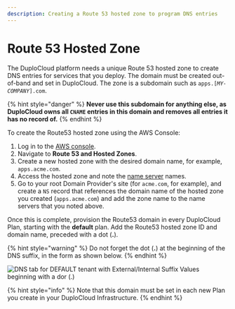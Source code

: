 ```yaml
---
description: Creating a Route 53 hosted zone to program DNS entries
---
```


# Route 53 Hosted Zone

The DuploCloud platform needs a unique Route 53 hosted zone to create DNS entries for services that you deploy. The domain must be created out-of-band and set in DuploCloud. The zone is a subdomain such as `apps.[`_`MY-COMPANY`_`].com`.&#x20;

{% hint style="danger" %}
**Never use this subdomain for anything else, as DuploCloud owns all `CNAME` entries in this domain and removes all entries it has no record of.**
{% endhint %}

To create the Route53 hosted zone using the AWS Console:

1. Log in to the [AWS console](https://aws.amazon.com/console/).
2. Navigate to **Route 53 and Hosted Zones**.&#x20;
3. Create a new hosted zone with the desired domain name, for example, `apps.acme.com`.&#x20;
4. Access the hosted zone and note the [name server](https://docs.aws.amazon.com/Route53/latest/APIReference/API\_domains\_Nameserver.html) names.
5. Go to your root Domain Provider's site (for `acme.com`, for example), and create a `NS` record that references the domain name of the hosted zone you created (`apps.acme.com`) and add the zone name to the name servers that you noted above.



Once this is complete, provision the Route53 domain in every DuploCloud Plan, starting with the **default** plan. Add the Route53 hosted zone ID and domain name, preceded with a dot (**.**).

{% hint style="warning" %}
Do not forget the dot (**.**) at the beginning of the DNS suffix, in the form as shown below.
{% endhint %}

![DNS tab for DEFAULT tenant with External/Internal Suffix Values beginning with a dor (.)](<../../.gitbook/assets/image (18) (2).png>)

{% hint style="info" %}
Note that this domain must be set in each new Plan you create in your DuploCloud Infrastructure.
{% endhint %}
